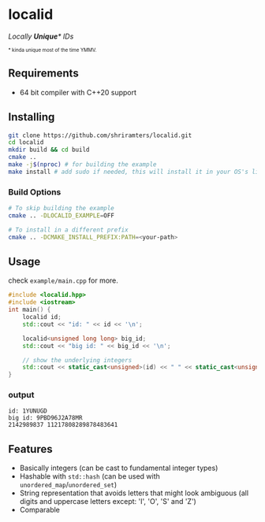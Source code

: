 # localid

_Locally **Unique**\* IDs_

<sub><sup>\* kinda unique most of the time YMMV.</sup></sub>

## Requirements
- 64 bit compiler with C++20 support

## Installing

```bash
git clone https://github.com/shriramters/localid.git
cd localid
mkdir build && cd build
cmake ..
make -j$(nproc) # for building the example
make install # add sudo if needed, this will install it in your OS's lib installation dir
```
### Build Options

```bash
# To skip building the example
cmake .. -DLOCALID_EXAMPLE=OFF

# To install in a different prefix
cmake .. -DCMAKE_INSTALL_PREFIX:PATH=<your-path>
```

## Usage

check `example/main.cpp` for more.

```c++
#include <localid.hpp>
#include <iostream>
int main() {
    localid id;
    std::cout << "id: " << id << '\n';

    localid<unsigned long long> big_id;
    std::cout << "big id: " << big_id << '\n';

    // show the underlying integers
    std::cout << static_cast<unsigned>(id) << " " << static_cast<unsigned long long>(big_id) << '\n';
}
```
### output
```
id: 1YUNUGD
big id: 9PBD96J2A78MR
2142989837 11217808289878483641
```


## Features

- Basically integers (can be cast to fundamental integer types)
- Hashable with `std::hash` (can be used with `unordered_map`/`unordered_set`)
- String representation that avoids letters that might look ambiguous (all digits and uppercase letters except: 'I', 'O', 'S' and 'Z')
- Comparable